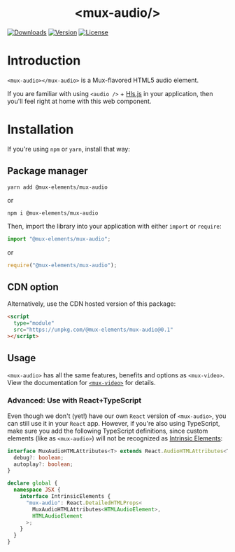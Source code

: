 <p align="center">
  <h1 align="center">&lt;mux-audio/&gt;</h1>
  <a href="https://npmcharts.com/compare/@mux-elements/mux-audio?interval=30"><img src="https://img.shields.io/npm/dm/@mux-elements/mux-audio.svg?sanitize=true" alt="Downloads"></a>
    <a href="https://www.npmjs.com/package/@mux-elements/mux-audio"><img src="https://img.shields.io/npm/v/@mux-elements/mux-audio.svg?sanitize=true" alt="Version"></a>
    <a href="https://www.npmjs.com/package/@mux-elements/mux-audio"><img src="https://img.shields.io/npm/l/@mux-elements/mux-audio.svg?sanitize=true" alt="License"></a>
</p>

# Introduction

`<mux-audio></mux-audio>` is a Mux-flavored HTML5 audio element.

If you are familiar with using `<audio />` + [Hls.js](https://github.com/video-dev/hls.js) in your application, then you'll feel right at home with this web component.

# Installation

If you're using `npm` or `yarn`, install that way:

## Package manager

```
yarn add @mux-elements/mux-audio
```

or

```
npm i @mux-elements/mux-audio
```

Then, import the library into your application with either `import` or `require`:

```js
import "@mux-elements/mux-audio";
```

or

```js
require("@mux-elements/mux-audio");
```

## CDN option

Alternatively, use the CDN hosted version of this package:

```html
<script
  type="module"
  src="https://unpkg.com/@mux-elements/mux-audio@0.1"
></script>
```

## Usage

`<mux-audio>` has all the same features, benefits and options as `<mux-video>`. View the documentation for [`<mux-video>`](../mux-video) for details.

### Advanced: Use with React+TypeScript

Even though we don't (yet!) have our own `React` version of `<mux-audio>`, you can still use it in your `React` app. However, if you're also using TypeScript, make sure you add the following TypeScript definitions, since custom elements (like as `<mux-audio>`) will not be recognized as [Intrinsic Elements](https://www.typescriptlang.org/docs/handbook/jsx.html#intrinsic-elements):

```typescript
interface MuxAudioHTMLAttributes<T> extends React.AudioHTMLAttributes<T> {
  debug?: boolean;
  autoplay?: boolean;
}

declare global {
  namespace JSX {
    interface IntrinsicElements {
      "mux-audio": React.DetailedHTMLProps<
        MuxAudioHTMLAttributes<HTMLAudioElement>,
        HTMLAudioElement
      >;
    }
  }
}
```
